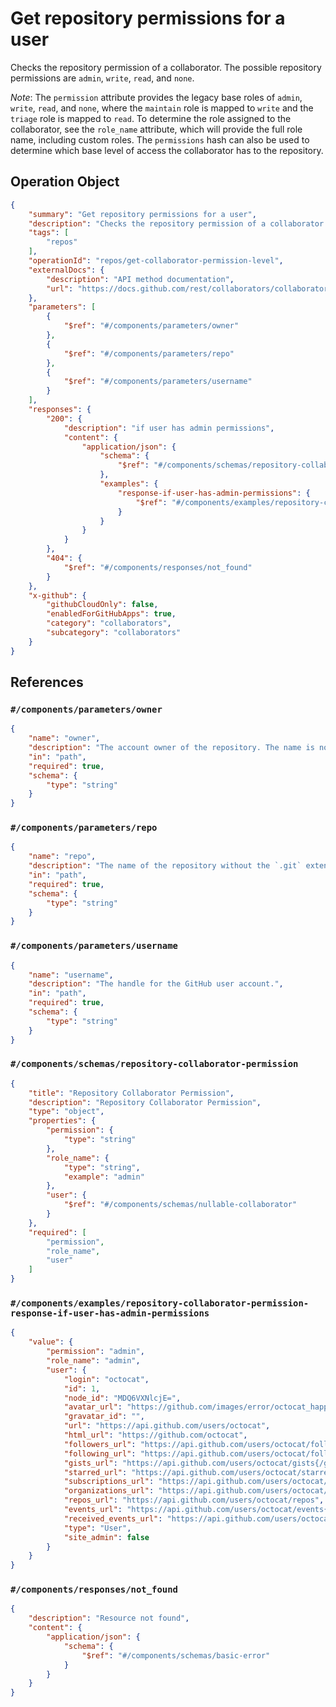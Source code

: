# Get repository permissions for a user

Checks the repository permission of a collaborator. The possible repository
permissions are `admin`, `write`, `read`, and `none`.

*Note*: The `permission` attribute provides the legacy base roles of `admin`, `write`, `read`, and `none`, where the
`maintain` role is mapped to `write` and the `triage` role is mapped to `read`. To determine the role assigned to the
collaborator, see the `role_name` attribute, which will provide the full role name, including custom roles. The
`permissions` hash can also be used to determine which base level of access the collaborator has to the repository.

## Operation Object

```json
{
    "summary": "Get repository permissions for a user",
    "description": "Checks the repository permission of a collaborator. The possible repository\npermissions are `admin`, `write`, `read`, and `none`.\n\n*Note*: The `permission` attribute provides the legacy base roles of `admin`, `write`, `read`, and `none`, where the\n`maintain` role is mapped to `write` and the `triage` role is mapped to `read`. To determine the role assigned to the\ncollaborator, see the `role_name` attribute, which will provide the full role name, including custom roles. The\n`permissions` hash can also be used to determine which base level of access the collaborator has to the repository.",
    "tags": [
        "repos"
    ],
    "operationId": "repos/get-collaborator-permission-level",
    "externalDocs": {
        "description": "API method documentation",
        "url": "https://docs.github.com/rest/collaborators/collaborators#get-repository-permissions-for-a-user"
    },
    "parameters": [
        {
            "$ref": "#/components/parameters/owner"
        },
        {
            "$ref": "#/components/parameters/repo"
        },
        {
            "$ref": "#/components/parameters/username"
        }
    ],
    "responses": {
        "200": {
            "description": "if user has admin permissions",
            "content": {
                "application/json": {
                    "schema": {
                        "$ref": "#/components/schemas/repository-collaborator-permission"
                    },
                    "examples": {
                        "response-if-user-has-admin-permissions": {
                            "$ref": "#/components/examples/repository-collaborator-permission-response-if-user-has-admin-permissions"
                        }
                    }
                }
            }
        },
        "404": {
            "$ref": "#/components/responses/not_found"
        }
    },
    "x-github": {
        "githubCloudOnly": false,
        "enabledForGitHubApps": true,
        "category": "collaborators",
        "subcategory": "collaborators"
    }
}
```

## References

### `#/components/parameters/owner`

```json
{
    "name": "owner",
    "description": "The account owner of the repository. The name is not case sensitive.",
    "in": "path",
    "required": true,
    "schema": {
        "type": "string"
    }
}
```

### `#/components/parameters/repo`

```json
{
    "name": "repo",
    "description": "The name of the repository without the `.git` extension. The name is not case sensitive.",
    "in": "path",
    "required": true,
    "schema": {
        "type": "string"
    }
}
```

### `#/components/parameters/username`

```json
{
    "name": "username",
    "description": "The handle for the GitHub user account.",
    "in": "path",
    "required": true,
    "schema": {
        "type": "string"
    }
}
```

### `#/components/schemas/repository-collaborator-permission`

```json
{
    "title": "Repository Collaborator Permission",
    "description": "Repository Collaborator Permission",
    "type": "object",
    "properties": {
        "permission": {
            "type": "string"
        },
        "role_name": {
            "type": "string",
            "example": "admin"
        },
        "user": {
            "$ref": "#/components/schemas/nullable-collaborator"
        }
    },
    "required": [
        "permission",
        "role_name",
        "user"
    ]
}
```

### `#/components/examples/repository-collaborator-permission-response-if-user-has-admin-permissions`

```json
{
    "value": {
        "permission": "admin",
        "role_name": "admin",
        "user": {
            "login": "octocat",
            "id": 1,
            "node_id": "MDQ6VXNlcjE=",
            "avatar_url": "https://github.com/images/error/octocat_happy.gif",
            "gravatar_id": "",
            "url": "https://api.github.com/users/octocat",
            "html_url": "https://github.com/octocat",
            "followers_url": "https://api.github.com/users/octocat/followers",
            "following_url": "https://api.github.com/users/octocat/following{/other_user}",
            "gists_url": "https://api.github.com/users/octocat/gists{/gist_id}",
            "starred_url": "https://api.github.com/users/octocat/starred{/owner}{/repo}",
            "subscriptions_url": "https://api.github.com/users/octocat/subscriptions",
            "organizations_url": "https://api.github.com/users/octocat/orgs",
            "repos_url": "https://api.github.com/users/octocat/repos",
            "events_url": "https://api.github.com/users/octocat/events{/privacy}",
            "received_events_url": "https://api.github.com/users/octocat/received_events",
            "type": "User",
            "site_admin": false
        }
    }
}
```

### `#/components/responses/not_found`

```json
{
    "description": "Resource not found",
    "content": {
        "application/json": {
            "schema": {
                "$ref": "#/components/schemas/basic-error"
            }
        }
    }
}
```